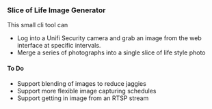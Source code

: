 ### Slice of Life Image Generator

This small cli tool can 

* Log into a Unifi Security camera and grab an image from the web interface at specific intervals.
* Merge a series of photographs into a single slice of life style photo

#### To Do

* Support blending of images to reduce jaggies
* Support more flexible image capturing schedules
* Support getting in image from an RTSP stream


